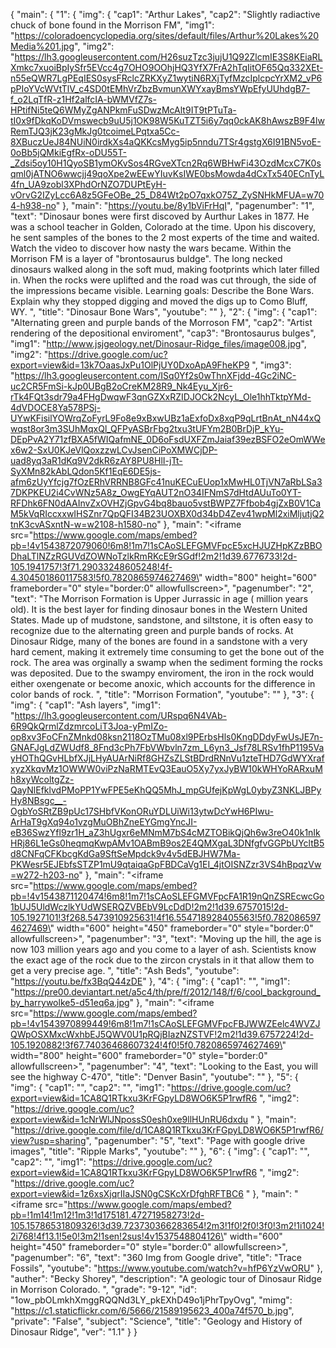 {
    "main": {
        "1": {
            "img": {
                "cap1": "Arthur Lakes", 
                "cap2": "Slightly radiactive chuck of bone found in the Morrison FM", 
                "img1": "https://coloradoencyclopedia.org/sites/default/files/Arthur%20Lakes%20Media%201.jpg", 
                "img2": "https://lh3.googleusercontent.com/H26suzTzc3jujU1Q92ZlcmIE3S8KEiaRLXmkc7xuoiBpIySfr5EVcc4g7OHO9OOhjHQ3YfX7FrA2hTqIitOF65Qq332XEt-n55eQWR7LgPEqIES0sysFRclcZRKXyZ1wytiN6RXjTyfMzcIplcpcYrXM2_vP6pPIoYVcWVtTlV_c4SD0tEMhVrZbzBvmunXWYxayBmsYWpEfyUUhdgB7-f_o2LqTfR-z1Hf2alfcIA-bWMVfZ7s-HPtifNi5teQ6WMyZgANPkmFuSDwzMcAlt9IT9tPTuTa-tI0x9fDkqKoDVmswecb9uU5j1OK98W5KuTZT5i6y7qq0ckAK8hAwszB9F4lwRemTJQ3jK23gMkJg0tcoimeLPqtxa5Cc-8XBuczUeJ84NUiN0irdkXs4aQKKcsMyg5ip5nndu7TSr4gstgX6I91BN5voE-0oBb5jQMkiEgfRx-oDU55T-_Zdsi5oy10H1QyoSB1ymOKvSos4RGveXTcn2Rq6WBHwFi43OzdMcxC7K0sqml0jATNO6wwcjj49qoXpe2wEEwYIuvKsIWE0bsMowda4dCxTx540ECnTyL4fn_UA9zobl3XPhdOrNZO7DUPtEyH-vOrvG2IZyLcc6A8z5GFeOBe_25_D84Wt2pO7qxkO75Z_ZySNHkMFUA=w704-h938-no"
            }, 
            "main": "https://youtu.be/8y1bViFrHqI", 
            "pagenumber": "1", 
            "text": "Dinosaur bones were first discoved by Aurthur Lakes in 1877. He was a school teacher in Golden, Colorado at the time. Upon his discovery, he sent samples of the bones to the 2 most experts of the time and waited. Watch the video to discover how nasty the wars became. Within the Morrison FM is a layer of \"brontosaurus buldge\". The long necked dinosaurs walked along in the soft mud, making footprints which later filled in. When the rocks were uplifted and the road was cut through, the side of the impressions became visible. Learning goals: Describe the Bone Wars. Explain why they stopped digging and moved the digs up to Como Bluff, WY. ", 
            "title": "Dinosaur Bone Wars", 
            "youtube": ""
        }, 
        "2": {
            "img": {
                "cap1": "Alternating green and purple bands of the Morroson FM", 
                "cap2": "Artist rendering of the depositional enviroment", 
                "cap3": "Brontosaurus bulges", 
                "img1": "http://www.jsjgeology.net/Dinosaur-Ridge_files/image008.jpg", 
                "img2": "https://drive.google.com/uc?export=view&id=13k7OaasJxPu1OlPjUY0DxoApA9FheKP9 ", 
                "img3": "https://lh3.googleusercontent.com/ISq0Yf2s0wThnXFjdd-4Gc2iNC-uc2CR5FmSi-kJp0UBgB2oCreKM28R9_Nk4Eyu_Xjr6-rTk4FQt3sdr79a4FHgDwqwF3qnGZXxRZIDJOCk2NcyL_Ole1hhTktpYMd-4dVDOCE8Ya578PSj-UYwKFisilYOWrqZoFyrL9Fo8e9xBxwUBz1aExfoDx8xqP9qLrtBnAt_nN44xQwqst8or3m3SUhMqxQl_QFPyASBrFbg2txu3tUFYm2B0BrDjP_kYu-DEpPvA2Y71zfBXA5fWIQafmNE_0D6oFsdUXFZmJaiaf39ezBSFO2eOmWWex6w2-SxU0KJeVlQoxzzwLCvJsenCiPoXMWCjDP-uad8yq3aR1dKq9V2dkR6zAY8PU8HlI-jTt-SyXMn82kAbLQdon5Kf1EqE6DE5js-afm6zUyYfcjg7fOzERhVRRNB8GFc41nuKECuEUop1xMwHL0TjVN7aRbLSa37DKPKEU2i4CvWNz5A8z_OwgEYqAUT2nO34IFNmS7dHtdAUuTo0YT-RFDhk6FN0dAAInvZxOVHZjGpvG4bq8bauo5vstBWPZ7Ffbob4gjZxB0V1CaM5kVqRIccxxwIHSZnr7QpQFI34B23UOXBX0d34bD4Zev41wpMl2xiMljutjQ2tnK3cvASxntN-w=w2108-h1580-no"
            }, 
            "main": "<iframe src=\"https://www.google.com/maps/embed?pb=!4v1543872079060!6m8!1m7!1sCAoSLEFGMVFpcE5xcHJUZHpKZzBBODhaLTlNZzRGUVdZOWNoTzlkRmRKcE9rSGdf!2m2!1d39.6776733!2d-105.1941757!3f71.29033248605248!4f-4.304501860117583!5f0.7820865974627469\" width=\"800\" height=\"600\" frameborder=\"0\" style=\"border:0\" allowfullscreen></iframe>", 
            "pagenumber": "2", 
            "text": "The Morrison Formation is Upper Jurrassic in age ( million years old). It is the best layer for finding dinosaur bones in the Western United States. Made up of mudstone, sandstone, and siltstone, it is often easy to recognize due to the alternating green and purple bands of rocks. At Dinosaur Ridge, many of the bones are found in a sandstone with a very hard cement, making it extremely time consuming to get the bone out of the rock. The area was orginally a swamp when the sediment forming the rocks was deposited. Due to the swampy enviroment, the iron in the rock would either oxengenate or become anoxic, which accounts for the difference in color bands of rock.  ", 
            "title": "Morrison Formation", 
            "youtube": ""
        }, 
        "3": {
            "img": {
                "cap1": "Ash layers", 
                "img1": "https://lh3.googleusercontent.com/URspq6N4VAb-6R9QkQrmlZdzmrcoLiT3Joa-yPmIZo-op8xv3FoCFnZMnkd08ksn2118OzTMu08xl9PErbsHls0KngDDdyFwUsJE7n-GNAFJgLdZWUdf8_8Fnd3cPh7FbVWbvln7zm_L6yn3_Jsf78LRSv1fhP1195VayHOThQGvHLbfXJjLHyAUArNiRf8GHZsZLStBDrdRNnVu1zteTHD7GdWYXrafxyzXkqvMz1OWWW0viPzNaRMTEvQ3EauO5Xy7yxJyBW10kWHYoRARxuMh8xyWcoltgZz-QayNlEfklvdPMoPP1YwFPE5eKhQQ5MhJ_mpGUfejKpWgL0ybyZ3NKLJBPyHy8NBsgc__-OgbYoSRtZB9pUc17SHbfVKonORuYDLUiWi13ytwDcYwH6PIwu-ArHaT9gXq94o1vzgMuOBhZneEYGmgYncJI-eB36SwzYfl9zr1H_aZ3hUgxr6eMNmM7bS4cMZTOBikQjQh6w3reO40k1nIkHRj86L1eGs0heqmqKwpAMv1OABmB9os2E4QMXgaL3DNfgfvGGPbUYcltB5d8CNFqCFKbcgKdGa9SftSeMpdck9v4v5dEBJHW7Ma-PKWesr5EJEbfsSTZP1mU9qtaiqaGpFBDCaVg1EI_4jtOISNZzr3VS4hBpqzVw=w272-h203-no"
            }, 
            "main": "<iframe src=\"https://www.google.com/maps/embed?pb=!4v1543871120474!6m8!1m7!1sCAoSLEFGMVFpcFA1R19nQnZSREcwcGo1bUJ5UldWczlkYUdWSERQZVBEbV9LcDdD!2m2!1d39.6757015!2d-105.1927101!3f268.5473910925631!4f16.554718928405563!5f0.7820865974627469\" width=\"600\" height=\"450\" frameborder=\"0\" style=\"border:0\" allowfullscreen></iframe>", 
            "pagenumber": "3", 
            "text": "Moving up the hill, the age is now 103 million years ago and you come to a layer of ash. Scientists know the exact age of the rock due to the zircon crystals in it that allow them to get a very precise age. ", 
            "title": "Ash Beds", 
            "youtube": "https://youtu.be/fx3BqQ44zDE"
        }, 
        "4": {
            "img": {
                "cap1": "", 
                "img1": "https://pre00.deviantart.net/a5c4/th/pre/f/2012/148/f/6/cool_background_by_harrywolke5-d51eq6a.jpg"
            }, 
            "main": "<iframe src=\"https://www.google.com/maps/embed?pb=!4v1543970899449!6m8!1m7!1sCAoSLEFGMVFpcFBJWWZEelc4WVZJQWpOSXMxcWxhbEJ5QWV0U1pRQjBIazNZSTVF!2m2!1d39.6757224!2d-105.1920882!3f67.74036468607324!4f0!5f0.7820865974627469\" width=\"800\" height=\"600\" frameborder=\"0\" style=\"border:0\" allowfullscreen></iframe>", 
            "pagenumber": "4", 
            "text": "Looking to the East, you will see the highway C-470", 
            "title": "Denver Basin", 
            "youtube": ""
        }, 
        "5": {
            "img": {
                "cap1": "", 
                "cap2": "", 
                "img1": "https://drive.google.com/uc?export=view&id=1CA8Q1RTkxu3KrFGpyLD8WO6K5P1rwfR6 ", 
                "img2": "https://drive.google.com/uc?export=view&id=1cNrWlJNpossS0esh0xe9llHUnRU6dxdu "
            }, 
            "main": "https://drive.google.com/file/d/1CA8Q1RTkxu3KrFGpyLD8WO6K5P1rwfR6/view?usp=sharing", 
            "pagenumber": "5", 
            "text": "Page with google drive images", 
            "title": "Ripple Marks", 
            "youtube": ""
        }, 
        "6": {
            "img": {
                "cap1": "", 
                "cap2": "", 
                "img1": "https://drive.google.com/uc?export=view&id=1CA8Q1RTkxu3KrFGpyLD8WO6K5P1rwfR6 ", 
                "img2": "https://drive.google.com/uc?export=view&id=1z6xsXjqrIIaJSN0gCSKcXrDfghRFTBC6 "
            }, 
            "main": "<iframe src=\"https://www.google.com/maps/embed?pb=!1m14!1m12!1m3!1d175181.47271958273!2d-105.15786531809326!3d39.723730366283654!2m3!1f0!2f0!3f0!3m2!1i1024!2i768!4f13.1!5e0!3m2!1sen!2sus!4v1537548804126\" width=\"600\" height=\"450\" frameborder=\"0\" style=\"border:0\" allowfullscreen></iframe>", 
            "pagenumber": "6", 
            "text": "360 Img from Google drive", 
            "title": "Trace Fossils", 
            "youtube": "https://www.youtube.com/watch?v=hfP6YzVwORU"
        }, 
        "auther": "Becky Shorey", 
        "description": "A geologic tour of Dinosaur Ridge in Morrison Colorado. ", 
        "grade": "9-12", 
        "id": "1ow_pbOLmkhXmggRQQNd3LY_pkEXhD49o1jPhrTpyOvg", 
        "mimg": "https://c1.staticflickr.com/6/5666/21589195623_400a74f570_b.jpg", 
        "private": "False", 
        "subject": "Science", 
        "title": "Geology and History of Dinosaur Ridge", 
        "ver": "1.1"
    }
}